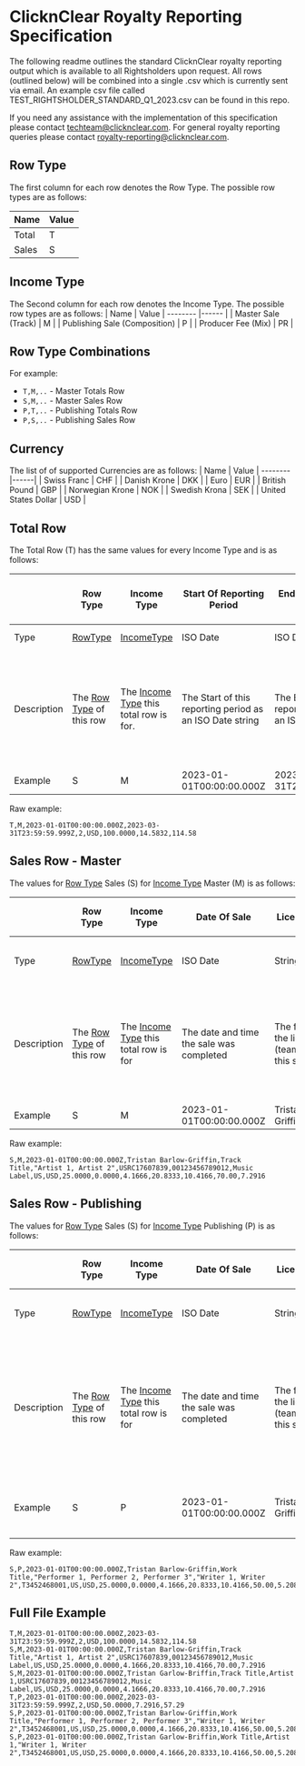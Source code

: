 # ClicknClear Royalty Reporting Specification
The following readme outlines the standard ClicknClear royalty reporting output which is available to all Rightsholders upon request.
All rows (outlined below) will be combined into a single .csv which is currently sent via email.
An example csv file called TEST_RIGHTSHOLDER_STANDARD_Q1_2023.csv can be found in this repo.

If you need any assistance with the implementation of this specification please contact [techteam@clicknclear.com](mailto:techteam@clicknclear.com).
For general royalty reporting queries please contact [royalty-reporting@clicknclear.com](mailto:royalty-reporting@clicknclear.com).

## Row Type
The first column for each row denotes the Row Type. The possible row types are as follows:

| Name  | Value
| ------|------ |
| Total | T     |
| Sales | S     |

## Income Type
The Second column for each row denotes the Income Type. The possible row types are as follows:
| Name                   | Value
| --------               |------ |
| Master Sale (Track)    | M     |
| Publishing Sale (Composition) | P     |
| Producer Fee (Mix)     | PR    |


## Row Type Combinations
For example:
- `T,M,..` - Master Totals Row
- `S,M,..` - Master Sales Row
- `P,T,..` - Publishing Totals Row
- `P,S,..` - Publishing Sales Row

## Currency
The list of of supported Currencies are as follows:
| Name                 | Value
| --------             |------|
| Swiss Franc          | CHF  |
| Danish Krone         | DKK  |
| Euro                 | EUR  |
| British Pound        | GBP  |
| Norwegian Krone      | NOK  |
| Swedish Krona        | SEK  |
| United States Dollar | USD  |

## Total Row

The Total Row (T) has the same values for every Income Type and is as follows:

|             | Row Type                               | Income Type                                            | Start Of Reporting Period                                | End Of Reporting Period                                | Number of Sales Of this Income Type                                           | Currency                                                           | Balance Brought Forwards                                     | Amounts Due To Rightsholder                                           | Total Due To Rightsholder
| --------    | ----------                             | ----------                                             | ----------                                               | ----------                                             | ----------                                                                    | ----------                                                         | ----------                                                   | ----------                                                            | ----------
| Type        | [RowType](#row-type)                   | [IncomeType](#income-type)                             | ISO Date                                                 | ISO Date                                               | int                                                                           | Currency                                                           | float (4dp)                                                  | float (4dp)                                                           | float (2dp)
| Description | The [Row Type](#row-type)  of this row | The [Income Type](#income-type) this total row is for. | The Start of this reporting period as an ISO Date string | The End of this reporting period as an ISO Date string | The number of sales of this [IncomeType](#income-type) present in this report | The [Currency](#currency) the financial values of this line are in | The balance brought forwards from previous reporting periods | The amount due to the rightsholder generate for this reporting period | The final total due to the rightsholder for this reporting period and the balance brought forwards
| Example     | S                                      | M                                                      | 2023-01-01T00:00:00.000Z                                 | 2023-03-31T23:59:59.000Z                               | 10                                                                            | USD                                                                | 100.4220                                                     | 50.0881                                                               | 150.51

Raw example:
```
T,M,2023-01-01T00:00:00.000Z,2023-03-31T23:59:59.999Z,2,USD,100.0000,14.5832,114.58
```

## Sales Row - Master

The values for [Row Type](#row-type) Sales (S) for [Income Type](#row-type) Master (M) is as follows:

|             | Row Type                               | Income Type                                            | Date Of Sale                              | Licensee Name                                                     |  Title                               | Performed By                                                          | ISRC                                    | UPC                                    | Label                  | Territory Licensed                        | Currency                                                           | Gross Receipts                    | Refund                         | Sales Tax                           | Net Receipts                                                               | Distributable Recording Revenue                                      | License Margin                                                                    | Amount Due to Rightsholder                              |
| --------    | ----------                             | ----------                                             | ----------                                | ----------                                                        | ----------                           | ----------                                                            | ----------                              | ----------                             | ----------             | ----------                                | ----------                                                         | ----------                        | ----------                     | ----------                          | ----------                                                                 | ----------                                                           | ----------                                                                        | ----------                                              |
| Type        | [RowType](#row-type)                   | [IncomeType](#income-type)                             | ISO Date                                  | String                                                            | String                               | String                                                                | String                                  | String                                 | String                 | ISO 3166 Territory Code                   | Currency                                                           | float (4dp)                       | float (4dp)                    | float (4dp)                         | float (4dp)                                                                | float (4dp)                                                          | float (percent, 2dp)                                                              | float (4dp)                                             |
| Description | The [Row Type](#row-type) of this row  | The [Income Type](#income-type) this total row is for  | The date and time the sale was completed  | The full name of the licensee (team/individual) this sale is for  | The title of track this sale is for  | Comma Separated List of the performers of the track this sale is for  | The ISRC of the track this sale is for  | The UPC of the track this sale is for  | The Name of the label  | The Territory licensed this sale is for   | The [Currency](#currency) the financial values of this line are in | The Gross Receipts for this sale  | The refund value for this sale | The sales tax applied to this sale  | The Net Receipts for this sale (Gross Receipts minus Sales Tax & Refunds)  | The total distributable revenue for the master rights for this sale  | The license margin percentage the RH will receive from the distributable revenue  | The final amount due to the Rightsholder for this sale  |
| Example     | S                                      | M                                                      | 2023-01-01T00:00:00.000Z                  | Tristan Barlow-Griffin                                            | Track Title                          | Artist 1, Artist 2                                                    | USRC17607839                            | 00123456789012                         | Music Label            | US                                        | USD                                                                | 25.0000                           | 0.0000                         | 4.1666                              | 20.8333                                                                    | 10.4166                                                              | 70.00                                                                             | 7.2916                                                  |

Raw example:
```
S,M,2023-01-01T00:00:00.000Z,Tristan Barlow-Griffin,Track Title,"Artist 1, Artist 2",USRC17607839,00123456789012,Music Label,US,USD,25.0000,0.0000,4.1666,20.8333,10.4166,70.00,7.2916
```

## Sales Row - Publishing

The values for [Row Type](#row-type) Sales (S) for [Income Type](#row-type) Publishing (P) is as follows:

|             | Row Type                               | Income Type                                            | Date Of Sale                              | Licensee Name                                                     |  Title                                         | Performed By                                               | Writers                                                    | ISWC                        | Territory Licensed                        | Currency                                                           | Gross Receipts                    | Refund                         | Sales Tax                           | Net Receipts                                                               | Distributable Composition Revenue                                        | Composition Ownership                                                                                | Fee For Composition Share                                                                                        | License Margin                                                                    | Amount Due to Rightsholder                              |
| --------    | ----------                             | ----------                                             | ----------                                | ----------                                                        | ----------                                     | ----------                                                 | ----------                                                 | ----------                  | ----------                                | ----------                                                         | ----------                        | ----------                     | ----------                          | ----------                                                                 | ----------                                                               | ----------                                                                                           | ----------                                                                                                       | ----------                                                                        | ----------                                              |
| Type        | [RowType](#row-type)                   | [IncomeType](#income-type)                             | ISO Date                                  | String                                                            | String                                         | String                                                     | String                                                     | String                      | ISO 3166 Territory Code                   | Currency                                                           | float (4dp)                       | float (4dp)                    | float (4dp)                         | float (4dp)                                                                | float (4dp)                                                              | float (percent, 2dp)                                                                                 | float (4dp)                                                                                                      | float (percent, 2dp)                                                              | float (4dp)                                             |
| Description | The [Row Type](#row-type)  of this row | The [Income Type](#income-type) this total row is for  | The date and time the sale was completed  | The full name of the licensee (team/individual) this sale is for  | The title of the composition this sale is for  | Comma Separated List of the performers of the composition  | A Comma Separated list of the writers of the composition   | The ISWC of the composition | The Territory licensed this sale is for   | The [Currency](#currency) the financial values of this line are in | The Gross Receipts for this sale  | The refund value for this sale | The sales tax applied to this sale  | The Net Receipts for this sale (Gross Receipts minus Sales Tax & Refunds)  | The total distributable revenue for the publishing rights for this sale  | The controlling percentage ownership of this composition the Rightsholder has in the sold territory  | The amount of distributable revenue available to the Rightsholder based for their ownership of this composition  | The license margin percentage the RH will receive from the distributable revenue  | The final amount due to the Rightsholder for this sale  |
| Example     | S                                      | P                                                      | 2023-01-01T00:00:00.000Z                  | Tristan Barlow-Griffin                                            | Work Title                                     | Performer 1, Performer 2, Performer 3                      | Writer 1, Writer 2                                         | T3452468001                 | US                                        | USD                                                                | 25.0000                           | 0.0000                         | 4.1666                              | 20.8333                                                                    | 10.4166                                                                  | 50.00                                                                                                | 5.2083                                                                                                           | 70.00                                                                             | 3.6458                                                  |

Raw example:
```
S,P,2023-01-01T00:00:00.000Z,Tristan Barlow-Griffin,Work Title,"Performer 1, Performer 2, Performer 3","Writer 1, Writer 2",T3452468001,US,USD,25.0000,0.0000,4.1666,20.8333,10.4166,50.00,5.2083,70.00,3.6458
```


## Full File Example
```
T,M,2023-01-01T00:00:00.000Z,2023-03-31T23:59:59.999Z,2,USD,100.0000,14.5832,114.58
S,M,2023-01-01T00:00:00.000Z,Tristan Barlow-Griffin,Track Title,"Artist 1, Artist 2",USRC17607839,00123456789012,Music Label,US,USD,25.0000,0.0000,4.1666,20.8333,10.4166,70.00,7.2916
S,M,2023-01-01T00:00:00.000Z,Tristan Garlow-Briffin,Track Title,Artist 1,USRC17607839,00123456789012,Music Label,US,USD,25.0000,0.0000,4.1666,20.8333,10.4166,70.00,7.2916
T,P,2023-01-01T00:00:00.000Z,2023-03-31T23:59:59.999Z,2,USD,50.0000,7.2916,57.29
S,P,2023-01-01T00:00:00.000Z,Tristan Barlow-Griffin,Work Title,"Performer 1, Performer 2, Performer 3","Writer 1, Writer 2",T3452468001,US,USD,25.0000,0.0000,4.1666,20.8333,10.4166,50.00,5.2083,70.00,3.6458
S,P,2023-01-01T00:00:00.000Z,Tristan Garlow-Briffin,Work Title,Artist 1,"Writer 1, Writer 2",T3452468001,US,USD,25.0000,0.0000,4.1666,20.8333,10.4166,50.00,5.2083,70.00,3.6458

```
